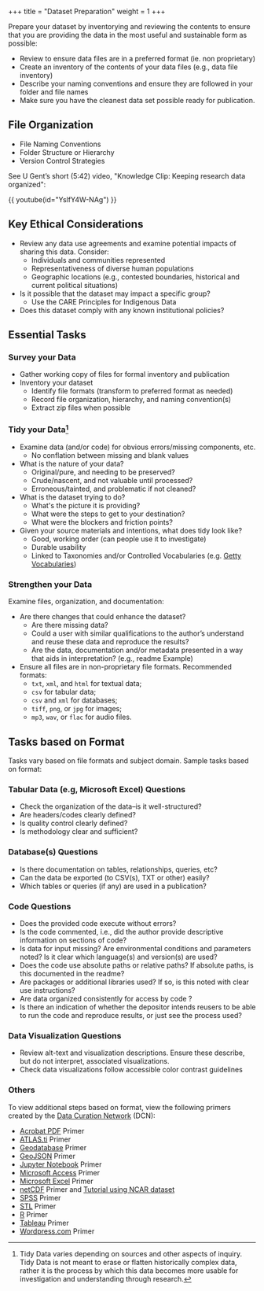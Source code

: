 +++
title = "Dataset Preparation"
weight = 1
+++

Prepare your dataset by inventorying and reviewing the contents to ensure that you are providing the data in the most useful and sustainable form as possible:

- Review to ensure data files are in a preferred format (ie. non proprietary)
- Create an inventory of the contents of your data files (e.g., data file inventory)
- Describe your naming conventions and ensure they are followed in your folder and file names
- Make sure you have the cleanest data set possible ready for publication.

## File Organization

- File Naming Conventions
- Folder Structure or Hierarchy
- Version Control Strategies

See U Gent’s short (5:42) video, "Knowledge Clip: Keeping research data organized":

{{ youtube(id="YslfY4W-NAg") }}

## Key Ethical Considerations

- Review any data use agreements and examine potential impacts of sharing this data. Consider:
  - Individuals and communities represented
  - Representativeness of diverse human populations
  - Geographic locations (e.g., contested boundaries, historical and current political situations)
- Is it possible that the dataset may impact a specific group?
  - Use the CARE Principles for Indigenous Data
- Does this dataset comply with any known institutional policies?

## Essential Tasks

### Survey your Data

- Gather working copy of files for formal inventory and publication
- Inventory your dataset
  - Identify file formats (transform to preferred format as needed)
  - Record file organization, hierarchy, and naming convention(s)
  - Extract zip files when possible

### Tidy your Data[^1]

- Examine data (and/or code) for obvious errors/missing components, etc.
  - No conflation between missing and blank values
- What is the nature of your data?
  - Original/pure, and needing to be preserved?
  - Crude/nascent, and not valuable until processed?
  - Erroneous/tainted, and problematic if not cleaned?
- What is the dataset trying to do?
  - What's the picture it is providing?
  - What were the steps to get to your destination?
  - What were the blockers and friction points?
- Given your source materials and intentions, what does tidy look like?
  - Good, working order (can people use it to investigate)
  - Durable usability
  - Linked to Taxonomies and/or Controlled Vocabularies (e.g. [Getty Vocabularies](https://www.getty.edu/research/tools/vocabularies/lod/))

### Strengthen your Data

Examine files, organization, and documentation:

- Are there changes that could enhance the dataset?
  - Are there missing data?
  - Could a user with similar qualifications to the author’s understand and reuse these data and reproduce the results?
  - Are the data, documentation and/or metadata presented in a way that aids in interpretation? (e.g., readme Example)
- Ensure all files are in non-proprietary file formats. Recommended formats:
  - `txt`, `xml`, and `html` for textual data;
  - `csv` for tabular data;
  - `csv` and `xml` for databases;
  - `tiff`, `png`, or `jpg` for images;
  - `mp3`, `wav`, or `flac` for audio files.

## Tasks based on Format

Tasks vary based on file formats and subject domain. Sample tasks based on format:

### Tabular Data (e.g, Microsoft Excel) Questions

- Check the organization of the data–is it well-structured?
- Are headers/codes clearly defined?
- Is quality control clearly defined?
- Is methodology clear and sufficient?

### Database(s) Questions

- Is there documentation on tables, relationships, queries, etc?
- Can the data be exported (to CSV(s), TXT or other) easily?
- Which tables or queries (if any) are used in a publication?

### Code Questions

- Does the provided code execute without errors?
- Is the code commented, i.e., did the author provide descriptive information on sections of code?
- Is data for input missing? Are environmental conditions and parameters noted? Is it clear which language(s) and version(s) are used?
- Does the code use absolute paths or relative paths? If absolute paths, is this documented in the readme?
- Are packages or additional libraries used? If so, is this noted with clear use instructions?
- Are data organized consistently for access by code ?
- Is there an indication of whether the depositor intends reusers to be able to run the code and reproduce results, or just see the process used?

### Data Visualization Questions

- Review alt-text and visualization descriptions. Ensure these describe, but do not interpret, associated visualizations.
- Check data visualizations follow accessible color contrast guidelines

### Others

To view additional steps based on format, view the following primers created by the [Data Curation Network](https://datacurationnetwork.org) (DCN):

- [Acrobat PDF](http://hdl.handle.net/11299/210210) Primer
- [ATLAS.ti](http://hdl.handle.net/11299/210211) Primer
- [Geodatabase](http://hdl.handle.net/11299/202823) Primer
- [GeoJSON](http://hdl.handle.net/11299/210208) Primer
- [Jupyter Notebook](http://hdl.handle.net/11299/202815) Primer
- [Microsoft Access](http://hdl.handle.net/11299/202827) Primer
- [Microsoft Excel](http://hdl.handle.net/11299/202816) Primer
- [netCDF](http://hdl.handle.net/2027.42/145724) Primer and [Tutorial using NCAR dataset](http://hdl.handle.net/11299/202825)
- [SPSS](http://hdl.handle.net/11299/202812) Primer
- [STL](http://hdl.handle.net/11299/211352) Primer
- [R](http://hdl.handle.net/11299/210209) Primer
- [Tableau](http://hdl.handle.net/11299/210207) Primer
- [Wordpress.com](http://hdl.handle.net/11299/202811) Primer

[^1]: Tidy Data varies depending on sources and other aspects of inquiry. Tidy Data is not meant to erase or flatten historically complex data, rather it is the process by which this data becomes more usable for investigation and understanding through research.
